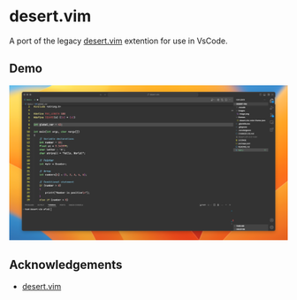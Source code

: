 
# desert.vim

A port of the legacy [desert.vim](https://github.com/vim/colorschemes/blob/master/legacy_colors/desert.vim) extention for use in VsCode.

## Demo

![demo](images/demo.png)

## Acknowledgements

- [desert.vim](https://github.com/vim/colorschemes/blob/master/legacy_colors/desert.vim)
